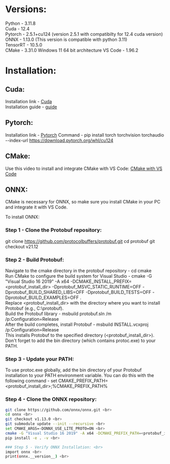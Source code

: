 # Versions:
Python - 3.11.8 <br>
Cuda -  12.4 <br>
Pytorch - 2.5.1+cu124 (version 2.5.1 with compatibilty for 12.4 cuda version) <br>
ONNX - 1.13.0 (This version is compatible with python 3.11) <br>
TensorRT - 10.5.0 <br>
CMake - 3.31.0
Windows 11 64 bit architecture
VS Code - 1.96.2
# Installation:
## Cuda:
Installation link - [Cuda](https://developer.nvidia.com/cuda-12-4-0-download-archive?target_os=Windows&target_arch=x86_64&target_version=11&target_type=exe_local) <br>
Installation guide - [guide](https://docs.nvidia.com/cuda/cuda-installation-guide-microsoft-windows/index.html)

## Pytorch:
Installation link - [Pytorch](https://pytorch.org/get-started/locally/)
Command - pip install torch torchvision torchaudio --index-url https://download.pytorch.org/whl/cu124

## CMake:
Use this video to install and integrate CMake with VS Code: [CMake with VS Code](https://www.youtube.com/watch?v=_BWU5mWqVA4&pp=ygUlY21ha2UgaW5zdGFsbCBpbiB3aW5kb3dzIHdpdGggdnMgY29kZQ%3D%3D)

## ONNX:
CMake is necessary for ONNX, so make sure you install CMake in your PC and integrate it with VS Code. <br>

To install ONNX: <br>
### Step 1 - Clone the Protobuf repository: 
git clone https://github.com/protocolbuffers/protobuf.git
cd protobuf
git checkout v21.12

### Step 2 - Build Protobuf: 
Navigate to the cmake directory in the protobuf repository - cd cmake <br>
Run CMake to configure the build system for Visual Studio - cmake -G "Visual Studio 16 2019" -A x64 -DCMAKE_INSTALL_PREFIX=<protobuf_install_dir> -Dprotobuf_MSVC_STATIC_RUNTIME=OFF -Dprotobuf_BUILD_SHARED_LIBS=OFF -Dprotobuf_BUILD_TESTS=OFF -Dprotobuf_BUILD_EXAMPLES=OFF . <br>
Replace <protobuf_install_dir> with the directory where you want to install Protobuf (e.g., C:\protobuf). <br>
Build the Protobuf library - msbuild protobuf.sln /m /p:Configuration=Release <br>
After the build completes, install Protobuf - msbuild INSTALL.vcxproj /p:Configuration=Release <br>
This installs Protobuf to the specified directory (<protobuf_install_dir>). Don't forget to add the bin directory (which contains protoc.exe) to your PATH. <br>

### Step 3 - Update your PATH: <br>
To use protoc.exe globally, add the bin directory of your Protobuf installation to your PATH environment variable. You can do this with the following command - set CMAKE_PREFIX_PATH=<protobuf_install_dir>;%CMAKE_PREFIX_PATH% <br>

### Step 4 - Clone the ONNX repository: <br>
```bash
git clone https://github.com/onnx/onnx.git <br>
cd onnx <br>
git checkout v1.13.0 <br>
git submodule update --init --recursive <br>
set CMAKE_ARGS=-DONNX_USE_LITE_PROTO=ON <br>
cmake -G "Visual Studio 16 2019" -A x64 -DCMAKE_PREFIX_PATH=<protobuf_install_dir> %CMAKE_ARGS% . <br>
pip install -e . -v <br>

### Step 5 - Verify ONNX Installation: <br>
import onnx <br>
print(onnx.__version__) <br>














